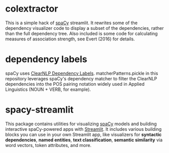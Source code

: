 # colextractor

This is a simple hack of [spaCy](https://spacy.io) streamlit. It rewrites some of the dependency visualizer code to display a subset of the dependencies, rather than the full dependency tree. Also included is some code for calculating measures of association strength, see Evert (2016) for details.


# dependency labels

spaCy uses [ClearNLP Dependency Labels](https://github.com/clir/clearnlp-guidelines/blob/master/md/specifications/dependency_labels.md). matcherPatterns.pickle in this repository leverages spaCy's dependency matcher to filter the ClearNLP dependencies into the POS pairing notation widely used in Applied Linguistics (NOUN + VERB, for example). 

# spacy-streamlit

This package contains utilities for visualizing [spaCy](https://spacy.io) models
and building interactive spaCy-powered apps with
[Streamlit](https://streamlit.io). It includes various building blocks you can
use in your own Streamlit app, like visualizers for **syntactic dependencies**,
**named entities**, **text classification**, **semantic similarity** via word
vectors, token attributes, and more.

